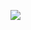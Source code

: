 ![](https://user-images.githubusercontent.com/67995526/105008322-6e6cca00-5a7c-11eb-939e-9cf8efd5f68b.png)